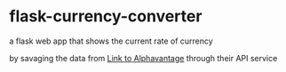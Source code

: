 # flask-currency-converter		
			
a flask web app that shows the current rate of currency 

by savaging the data from  [Link to Alphavantage](https://www.alphavantage.co)
 through their API service
